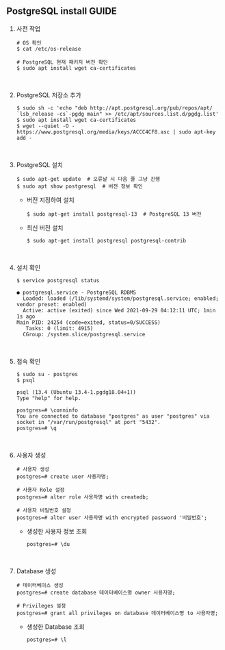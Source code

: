 ## PostgreSQL install GUIDE
1. 사전 작업
    ```shell
    # OS 확인
    $ cat /etc/os-release

    # PostgreSQL 현재 패키지 버전 확인
    $ sudo apt install wget ca-certificates
    ```

<br/>

2. PostgreSQL 저장소 추가
    ```shell
    $ sudo sh -c 'echo "deb http://apt.postgresql.org/pub/repos/apt/ `lsb_release -cs`-pgdg main" >> /etc/apt/sources.list.d/pgdg.list'
    $ sudo apt install wget ca-certificates
    $ wget --quiet -O - https://www.postgresql.org/media/keys/ACCC4CF8.asc | sudo apt-key add -
    ```

<br/>

3. PostgreSQL 설치
    ```shell
    $ sudo apt-get update  # 오류날 시 다음 줄 그냥 진행
    $ sudo apt show postgresql  # 버전 정보 확인
    ```
   - 버전 지정하여 설치
       ```shell
       $ sudo apt-get install postgresql-13  # PostgreSQL 13 버전
       ```
   - 최신 버전 설치
       ```shell
       $ sudo apt-get install postgresql postgresql-contrib
       ```

<br/>

4. 설치 확인
    ```shell
    $ service postgresql status
   
    ● postgresql.service - PostgreSQL RDBMS
      Loaded: loaded (/lib/systemd/system/postgresql.service; enabled; vendor preset: enabled)
      Active: active (exited) since Wed 2021-09-29 04:12:11 UTC; 1min 1s ago
    Main PID: 24254 (code=exited, status=0/SUCCESS)
       Tasks: 0 (limit: 4915)
      CGroup: /system.slice/postgresql.service
    ```

<br/>

5. 접속 확인
    ```shell
    $ sudo su - postgres
    $ psql
   
    psql (13.4 (Ubuntu 13.4-1.pgdg18.04+1))
    Type "help" for help.
    
    postgres=# \conninfo
    You are connected to database "postgres" as user "postgres" via socket in "/var/run/postgresql" at port "5432".
    postgres=# \q
    ```

<br/>

6. 사용자 생성
    ```shell
    # 사용자 생성
    postgres=# create user 사용자명;

    # 사용자 Role 설정
    postgres=# alter role 사용자명 with createdb;

    # 사용자 비밀번호 설정
    postgres=# alter user 사용자명 with encrypted password '비밀번호';
    ```
   - 생성한 사용자 정보 조회
       ```shell
       postgres=# \du
       ```

<br/>

7. Database 생성
    ```
    # 데이터베이스 생성
    postgres=# create database 데이터베이스명 owner 사용자명;

    # Privileges 설정
    postgres=# grant all privileges on database 데이터베이스명 to 사용자명;
    ```
   - 생성한 Database 조회
       ```shell
       postgres=# \l
       ```